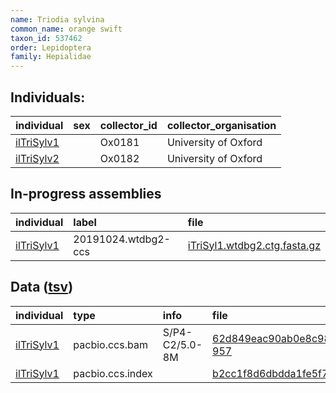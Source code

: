 ```yaml
---
name: Triodia sylvina
common_name: orange swift
taxon_id: 537462
order: Lepidoptera
family: Hepialidae
---
```


## Individuals:

| individual | sex | collector_id | collector_organisation |
| :--------- | :-: | :----------- | :--------------------- |
| [ilTriSylv1](ilTriSylv1.md) |  | Ox0181 | University of Oxford |
| [ilTriSylv2](ilTriSylv2.md) |  | Ox0182 | University of Oxford |

## In-progress assemblies

| individual | label | file |
| :--------- | :---- | :--- |
| [ilTriSylv1](ilTriSylv1.md) | 20191024.wtdbg2-ccs | [iTriSyl1.wtdbg2.ctg.fasta.gz](https://darwin.cog.sanger.ac.uk/insects/Triodia_sylvina/ilTriSylv1/assemblies/working/20191024.wtdbg2-ccs/iTriSyl1.wtdbg2.ctg.fasta.gz) |

## Data ([tsv](Triodia_sylvina_data.tsv))

| individual | type | info | file |
| :--------- | :--- | :--- | :--- |
| [ilTriSylv1](ilTriSylv1.md) | pacbio.ccs.bam | S/P4-C2/5.0-8M | [62d849eac90ab0e8c98d7cf4833b1b71-957](https://darwin.cog.sanger.ac.uk/insects/Triodia_sylvina/ilTriSylv1/genomic_data/pacbio/m64089_191021_113836.bc1012_BAK8A_OA--bc1012_BAK8A_OA.ccs.bam) |
| [ilTriSylv1](ilTriSylv1.md) | pacbio.ccs.index |  | [b2cc1f8d6dbdda1fe5f7fc1c0e51670c-2](https://darwin.cog.sanger.ac.uk/insects/Triodia_sylvina/ilTriSylv1/genomic_data/pacbio/m64089_191021_113836.bc1012_BAK8A_OA--bc1012_BAK8A_OA.ccs.bam.pbi) |
